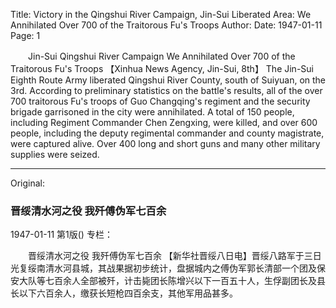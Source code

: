 Title: Victory in the Qingshui River Campaign, Jin-Sui Liberated Area: We Annihilated Over 700 of the Traitorous Fu's Troops
Author:
Date: 1947-01-11
Page: 1

　　Jin-Sui Qingshui River Campaign
    We Annihilated Over 700 of the Traitorous Fu's Troops
    【Xinhua News Agency, Jin-Sui, 8th】 The Jin-Sui Eighth Route Army liberated Qingshui River County, south of Suiyuan, on the 3rd. According to preliminary statistics on the battle's results, all of the over 700 traitorous Fu's troops of Guo Changqing's regiment and the security brigade garrisoned in the city were annihilated. A total of 150 people, including Regiment Commander Chen Zengxing, were killed, and over 600 people, including the deputy regimental commander and county magistrate, were captured alive. Over 400 long and short guns and many other military supplies were seized.



<hr /> 

Original: 


### 晋绥清水河之役  我歼傅伪军七百余

1947-01-11
第1版()
专栏：

　　晋绥清水河之役
    我歼傅伪军七百余
    【新华社晋绥八日电】晋绥八路军于三日光复绥南清水河县城，其战果据初步统计，盘据城内之傅伪军郭长清部一个团及保安大队等七百余人全部被歼，计击毙团长陈增兴以下一百五十人，生俘副团长及县长以下六百余人，缴获长短枪四百余支，其他军用品甚多。
